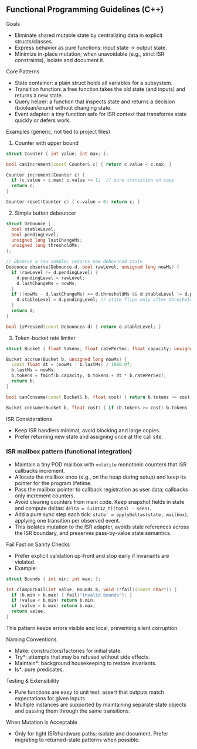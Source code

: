 ## Functional Programming Guidelines (C++)

Goals
- Eliminate shared mutable state by centralizing data in explicit structs/classes.
- Express behavior as pure functions: input state → output state.
- Minimize in-place mutation; when unavoidable (e.g., strict ISR constraints), isolate and document it.

Core Patterns
- State container: a plain struct holds all variables for a subsystem.
- Transition function: a free function takes the old state (and inputs) and returns a new state.
- Query helper: a function that inspects state and returns a decision (boolean/enum) without changing state.
- Event adapter: a tiny function safe for ISR context that transforms state quickly or defers work.

Examples (generic, not tied to project files)

1) Counter with upper bound
```cpp
struct Counter { int value; int max; };

bool canIncrement(const Counter& c) { return c.value < c.max; }

Counter increment(Counter c) {
  if (c.value < c.max) c.value += 1;  // pure transition on copy
  return c;
}

Counter reset(Counter c) { c.value = 0; return c; }
```

2) Simple button debouncer
```cpp
struct Debounce {
  bool stableLevel;
  bool pendingLevel;
  unsigned long lastChangeMs;
  unsigned long thresholdMs;
};

// Observe a raw sample; returns new debounced state
Debounce observe(Debounce d, bool rawLevel, unsigned long nowMs) {
  if (rawLevel != d.pendingLevel) {
    d.pendingLevel = rawLevel;
    d.lastChangeMs = nowMs;
  }
  if ((nowMs - d.lastChangeMs) >= d.thresholdMs && d.stableLevel != d.pendingLevel) {
    d.stableLevel = d.pendingLevel; // state flips only after threshold
  }
  return d;
}

bool isPressed(const Debounce& d) { return d.stableLevel; }
```

3) Token-bucket rate limiter
```cpp
struct Bucket { float tokens; float ratePerSec; float capacity; unsigned long lastMs; };

Bucket accrue(Bucket b, unsigned long nowMs) {
  const float dt = (nowMs - b.lastMs) / 1000.0f;
  b.lastMs = nowMs;
  b.tokens = fminf(b.capacity, b.tokens + dt * b.ratePerSec);
  return b;
}

bool canConsume(const Bucket& b, float cost) { return b.tokens >= cost; }

Bucket consume(Bucket b, float cost) { if (b.tokens >= cost) b.tokens -= cost; return b; }
```

ISR Considerations
- Keep ISR handlers minimal; avoid blocking and large copies.
- Prefer returning new state and assigning once at the call site.

### ISR mailbox pattern (functional integration)
- Maintain a tiny POD mailbox with `volatile` monotonic counters that ISR callbacks increment.
- Allocate the mailbox once (e.g., on the heap during setup) and keep its pointer for the program lifetime.
- Pass the mailbox pointer to callback registration as user data; callbacks only increment counters.
- Avoid clearing counters from main code. Keep snapshot fields in state and compute deltas: `delta = (uint32_t)(total - seen)`.
- Add a pure sync step each tick: `state' = applyDeltas(state, mailbox)`, applying one transition per observed event.
- This isolates mutation to the ISR adapter, avoids stale references across the ISR boundary, and preserves pass-by-value state semantics.

Fail Fast on Sanity Checks
- Prefer explicit validation up-front and stop early if invariants are violated.
- Example:
```cpp
struct Bounds { int min; int max; };

int clampOrFail(int value, Bounds b, void (*fail)(const char*)) {
  if (b.min > b.max) { fail("invalid bounds"); }
  if (value < b.min) return b.min;
  if (value > b.max) return b.max;
  return value;
}
```
This pattern keeps errors visible and local, preventing silent corruption.

Naming Conventions
- Make: constructors/factories for initial state.
- Try*: attempts that may be refused without side effects.
- Maintain*: background housekeeping to restore invariants.
- Is*: pure predicates.

Testing & Extensibility
- Pure functions are easy to unit test: assert that outputs match expectations for given inputs.
- Multiple instances are supported by maintaining separate state objects and passing them through the same transitions.

When Mutation is Acceptable
- Only for tight ISR/hardware paths; isolate and document. Prefer migrating to returned-state patterns when possible.

